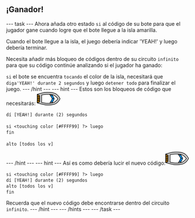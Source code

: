 ## ¡Ganador!

\--- task \--- Ahora añada otro estado `si` al código de su bote para que el jugador gane cuando logre que el bote llegue a la isla amarilla.

Cuando el bote llegue a la isla, el juego debería indicar 'YEAH!' y luego debería terminar.

Necesita añadir más bloqueo de códigos dentro de su circuito `infinito` para que su código continúe analizando si el jugador ha ganado:

`si` el bote se encuentra `tocando` el color de la isla, necesitará que `diga'YEAH!' durante 2 segundos` y luego `detener todo` para finalizar el juego. \--- /hint \--- \--- hint \--- Estos son los bloqueos de código que necesitarás: ![bote](images/boat_resize.png)

```blocks3
dí [YEAH!] durante (2) segundos

si <touching color [#FFFF99] ?> luego
fin

alto [todos los v]

```

\--- /hint \--- \--- hint \--- Así es como debería lucir el nuevo código:![bote](images/boat_resize.png)

```blocks3
si <touching color [#FFFF99] ?> luego
dí [YEAH!] durante (2) segundos
alto [todos los v]
fin
```

Recuerda que el nuevo código debe encontrarse dentro del circuito `infinito`. \--- /hint \--- \--- /hints \--- \--- /task \---